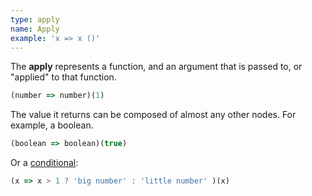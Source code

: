 ```yaml
---
type: apply
name: Apply
example: 'x => x ()'
---
```


The **apply** represents a function, and an argument that is passed to,
or "applied" to that function.

```javascript
(number => number)(1)
```
The value it returns can be composed of almost any other nodes. For example, a
boolean.

```javascript
(boolean => boolean)(true)
```

Or a [conditional](nodes/conditional):

```javascript
(x => x > 1 ? 'big number' : 'little number' )(x)
```